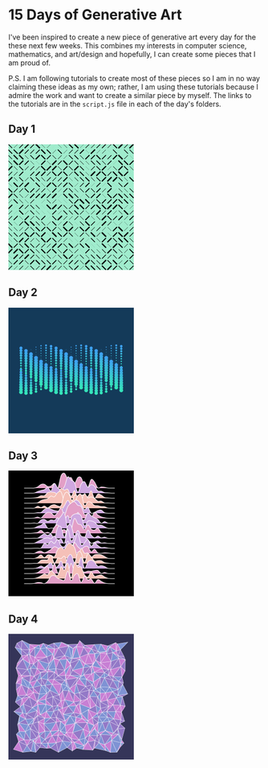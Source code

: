 # 15 Days of Generative Art
I've been inspired to create a new piece of generative art every day for the 
these next few weeks. This combines my interests in computer science,
mathematics, and art/design and hopefully, I can create some pieces that I am
proud of.

P.S. I am following tutorials to create most of these pieces so I am in no way
claiming these ideas as my own; rather, I am using these tutorials because I
admire the work and want to create a similar piece by myself. The links to the
tutorials are in the `script.js` file in each of the day's folders.

## Day 1
<img src='day-1/day-1.png' width='250'/>

## Day 2
<img src='day-2/day-2.png' width='250'/>

## Day 3
<img src='day-3/day-3-pastel.png' width='250'/>

## Day 4
<img src='day-4/day-4.png' width='250'/>
